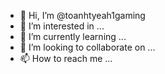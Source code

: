 - 👋 Hi, I’m @toanhtyeah1gaming
- 👀 I’m interested in ...
- 🌱 I’m currently learning ...
- 💞️ I’m looking to collaborate on ...
- 📫 How to reach me ...

<!---
toanhtyeah1gaming/toanhtyeah1gaming is a ✨ special ✨ repository because its `README.md` (this file) appears on your GitHub profile.
You can click the Preview link to take a look at your changes.
--->
